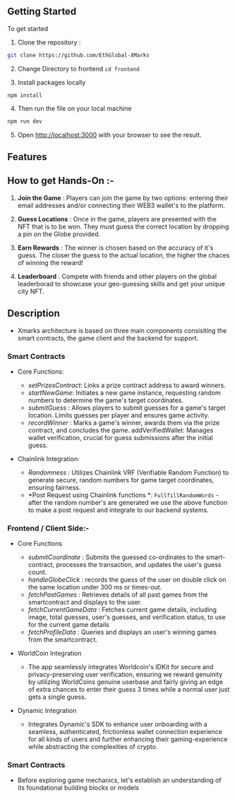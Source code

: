 ## Getting Started

To get started 
1. Clone the repository :
```bash
git clone https://github.com/EthGlobal-XMarks
```
2. Change Directory to frontend
``
cd frontend
``

3. Install packages locally
```
npm install
```

4. Then run the file on your local machine

```bash
npm run dev
```

5. Open [http://localhost:3000](http://localhost:3000) with your browser to see the result.

## Features




## How to get Hands-On :-
1. **Join the Game** : Players can join the game by two options: entering their email addresses and/or connecting their WEB3 wallet's to the platform.

2. **Guess Locations** : Once in the game, players are presented with the NFT that is to be won. They must guess the correct location by dropping a pin on the Globe provided.

3. **Earn Rewards** : The winner is chosen based on the accuracy of it's guess. The closer the guess to the actual location, the higher the chaces of winning the reward!

4. **Leaderboard** : Compete with friends and other players on the global leaderborad to showcase your geo-guessing skills and get your unique city NFT.


## Description
- Xmarks architecture is based on three main components consisiting the smart contracts, the game client and the backend for support.
### Smart Contracts
* Core Functions:

    - *setPrizesContract*: Links a prize contract address to award winners.
    - *startNewGame*: Initiates a new game instance, requesting random numbers to determine the game's target coordinates.
    - *submitGuess* : Allows players to submit guesses for a game's target location. Limits guesses per player and ensures game activity.
    - *recordWinner* : Marks a game's winner, awards them via the prize contract, and concludes the game.
    addVerifiedWallet: Manages wallet verification, crucial for guess submissions after the initial guess.

* Chainlink Integration:

    - *Randomness* : Utilizes Chainlink VRF (Verifiable Random Function) to generate secure, random numbers for game target coordinates, ensuring fairness.
    - *Post Request using Chainlink functions *: `FullfillRandomWords` - after the random number's are generated we use the above function to make a post request and integrate to our backend systems. 

### Frontend / Client Side:-
* Core Functions 
   - *submitCoordinate* : Submits the guessed co-ordinates to the smart-contract, processes the transaction, and updates the user's guess count. 
   - *handleGlobeClick* : records the guess of the user on double click on the same location under 300 ms or times-out.
   - *fetchPastGames* : Retrieves details of all past games from the smartcontract and displays to the user.
   - *fetchCurrentGameData* : Fetches current game details, including image, total guesses, user's guesses, and verification status, to use for the current game details 
   - *fetchProfileData* : Queries and displays an user's winning games from the smartcontract. 

* WorldCoin Integration
  - The app seamlessly integrates Worldcoin's IDKit for secure and privacy-preserving user verification, ensuring we reward genuinity by utilizing WorldCoins genuine userbase and fairly giving an edge of extra chances to enter their guess 3 times while a normal user just gets a single guess.


* Dynamic Integration
    - Integrates Dynamic's SDK to enhance user onboarding with a seamless, authenticated, frictionless wallet connection experience for all kinds of users and further enhancing their gaming-experience while abstracting the complexities of crypto.










### Smart Contracts
- Before exploring game mechanics, let's establish an understanding of its foundational building blocks or models